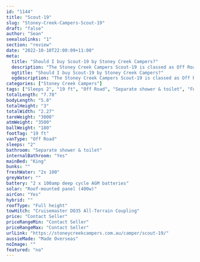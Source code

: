 ```yaml
---
id: "1144"
title: "Scout-19"
slug: "Stoney-Creek-Campers-Scout-19"
draft: "false"
author: "Sean"
seealsolinks: "1"
section: "review"
date: "2022-10-10T22:00:09+11:00"
meta:
  title: "Should I buy Scout-19 by Stoney Creek Campers?"
  description: "The Stoney Creek Campers Scout-19 is classed as Off Road, and sleeps 2 people. It is Made Overseas and comes in at 19 ft. It generally has Separate shower & toilet."
  ogtitle: "Should I buy Scout-19 by Stoney Creek Campers?"
  ogdescription: "The Stoney Creek Campers Scout-19 is classed as Off Road, and sleeps 2 people. It is Made Overseas and comes in at 19 ft. It generally has Separate shower & toilet."
categories: ["Stoney Creek Campers"]
tags: ["Sleeps 2", "19 ft", "Off Road", "Separate shower & toilet", "Full height", "Price Unknown"]
totalLength: "7.78"
bodyLength: "5.8"
totalHeight: "3"
totalWidth: "2.27"
tareWeight: "3000"
atmWeight: "3500"
ballWeight: "180"
footTag: "19 ft"
vanType: "Off Road"
sleeps: "2"
bathroom: "Separate shower & toilet"
internalBathroom: "Yes"
mainBed: "King"
bunks: ""
freshWater: "2x 100"
greyWater: ""
battery: "2 x 100amp deep cycle AGM batteries"
solar: "Roof-mounted panel (400w)"
airCon: "Yes"
hybrid: ""
roofType: "Full height"
towHitch: "Cruisemaster DO35 All-Terrain Coupling"
price: "Contact Seller"
priceRangeMin: "Contact Seller"
priceRangeMax: "Contact Seller"
urlLink: "https://stoneycreekcampers.com.au/camper/scout-19/"
aussieMade: "Made Overseas"
noImage: ""
featured: "no"
---
```

